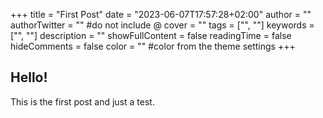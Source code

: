 +++
title = "First Post"
date = "2023-06-07T17:57:28+02:00"
author = ""
authorTwitter = "" #do not include @
cover = ""
tags = ["", ""]
keywords = ["", ""]
description = ""
showFullContent = false
readingTime = false
hideComments = false
color = "" #color from the theme settings
+++

## Hello!

This is the first post and just a test.
